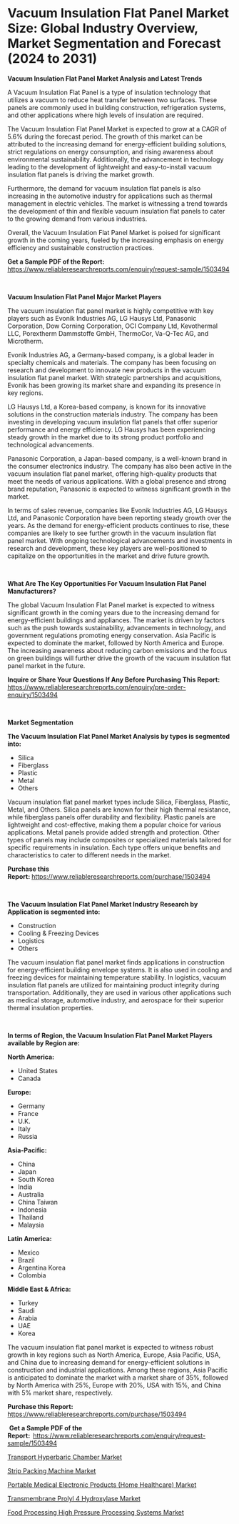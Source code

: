 <p><h1>Vacuum Insulation Flat Panel Market Size: Global Industry Overview, Market Segmentation and Forecast (2024 to 2031)</h1></p><p><strong>Vacuum Insulation Flat Panel Market Analysis and Latest Trends</strong></p>
<p><p>A Vacuum Insulation Flat Panel is a type of insulation technology that utilizes a vacuum to reduce heat transfer between two surfaces. These panels are commonly used in building construction, refrigeration systems, and other applications where high levels of insulation are required.</p><p>The Vacuum Insulation Flat Panel Market is expected to grow at a CAGR of 5.6% during the forecast period. The growth of this market can be attributed to the increasing demand for energy-efficient building solutions, strict regulations on energy consumption, and rising awareness about environmental sustainability. Additionally, the advancement in technology leading to the development of lightweight and easy-to-install vacuum insulation flat panels is driving the market growth.</p><p>Furthermore, the demand for vacuum insulation flat panels is also increasing in the automotive industry for applications such as thermal management in electric vehicles. The market is witnessing a trend towards the development of thin and flexible vacuum insulation flat panels to cater to the growing demand from various industries.</p><p>Overall, the Vacuum Insulation Flat Panel Market is poised for significant growth in the coming years, fueled by the increasing emphasis on energy efficiency and sustainable construction practices.</p></p>
<p><strong>Get a Sample PDF of the Report:&nbsp;</strong> <a href="https://www.reliableresearchreports.com/enquiry/request-sample/1503494">https://www.reliableresearchreports.com/enquiry/request-sample/1503494</a></p>
<p>&nbsp;</p>
<p><strong>Vacuum Insulation Flat Panel Major Market Players</strong></p>
<p><p>The vacuum insulation flat panel market is highly competitive with key players such as Evonik Industries AG, LG Hausys Ltd, Panasonic Corporation, Dow Corning Corporation, OCI Company Ltd, Kevothermal LLC, Porextherm Dammstoffe GmbH, ThermoCor, Va-Q-Tec AG, and Microtherm. </p><p>Evonik Industries AG, a Germany-based company, is a global leader in specialty chemicals and materials. The company has been focusing on research and development to innovate new products in the vacuum insulation flat panel market. With strategic partnerships and acquisitions, Evonik has been growing its market share and expanding its presence in key regions.</p><p>LG Hausys Ltd, a Korea-based company, is known for its innovative solutions in the construction materials industry. The company has been investing in developing vacuum insulation flat panels that offer superior performance and energy efficiency. LG Hausys has been experiencing steady growth in the market due to its strong product portfolio and technological advancements.</p><p>Panasonic Corporation, a Japan-based company, is a well-known brand in the consumer electronics industry. The company has also been active in the vacuum insulation flat panel market, offering high-quality products that meet the needs of various applications. With a global presence and strong brand reputation, Panasonic is expected to witness significant growth in the market.</p><p>In terms of sales revenue, companies like Evonik Industries AG, LG Hausys Ltd, and Panasonic Corporation have been reporting steady growth over the years. As the demand for energy-efficient products continues to rise, these companies are likely to see further growth in the vacuum insulation flat panel market. With ongoing technological advancements and investments in research and development, these key players are well-positioned to capitalize on the opportunities in the market and drive future growth.</p></p>
<p>&nbsp;</p>
<p><strong>What Are The Key Opportunities For Vacuum Insulation Flat Panel Manufacturers?</strong></p>
<p><p>The global Vacuum Insulation Flat Panel market is expected to witness significant growth in the coming years due to the increasing demand for energy-efficient buildings and appliances. The market is driven by factors such as the push towards sustainability, advancements in technology, and government regulations promoting energy conservation. Asia Pacific is expected to dominate the market, followed by North America and Europe. The increasing awareness about reducing carbon emissions and the focus on green buildings will further drive the growth of the vacuum insulation flat panel market in the future.</p></p>
<p><strong>Inquire or Share Your Questions If Any Before Purchasing This Report:</strong> <a href="https://www.reliableresearchreports.com/enquiry/pre-order-enquiry/1503494">https://www.reliableresearchreports.com/enquiry/pre-order-enquiry/1503494</a></p>
<p>&nbsp;</p>
<p><strong>Market Segmentation</strong></p>
<p><strong>The Vacuum Insulation Flat Panel Market Analysis by types is segmented into:</strong></p>
<p><ul><li>Silica</li><li>Fiberglass</li><li>Plastic</li><li>Metal</li><li>Others</li></ul></p>
<p><p>Vacuum insulation flat panel market types include Silica, Fiberglass, Plastic, Metal, and Others. Silica panels are known for their high thermal resistance, while fiberglass panels offer durability and flexibility. Plastic panels are lightweight and cost-effective, making them a popular choice for various applications. Metal panels provide added strength and protection. Other types of panels may include composites or specialized materials tailored for specific requirements in insulation. Each type offers unique benefits and characteristics to cater to different needs in the market.</p></p>
<p><strong>Purchase this Report:&nbsp;</strong><a href="https://www.reliableresearchreports.com/purchase/1503494">https://www.reliableresearchreports.com/purchase/1503494</a></p>
<p>&nbsp;</p>
<p><strong>The Vacuum Insulation Flat Panel Market Industry Research by Application is segmented into:</strong></p>
<p><ul><li>Construction</li><li>Cooling & Freezing Devices</li><li>Logistics</li><li>Others</li></ul></p>
<p><p>The vacuum insulation flat panel market finds applications in construction for energy-efficient building envelope systems. It is also used in cooling and freezing devices for maintaining temperature stability. In logistics, vacuum insulation flat panels are utilized for maintaining product integrity during transportation. Additionally, they are used in various other applications such as medical storage, automotive industry, and aerospace for their superior thermal insulation properties.</p></p>
<p>&nbsp;</p>
<p><strong>In terms of Region, the Vacuum Insulation Flat Panel Market Players available by Region are:</strong></p>
<p>
    <p> <strong> North America: </strong>
        <ul>
            <li>United States</li>
            <li>Canada</li>
        </ul>
        </p> 
    <p> <strong> Europe: </strong>
        <ul>
            <li>Germany</li>
            <li>France</li>
            <li>U.K.</li>
            <li>Italy</li>
            <li>Russia</li>
        </ul>
        </p> 
    <p> <strong> Asia-Pacific: </strong>
        <ul>
            <li>China</li>
            <li>Japan</li>
            <li>South Korea</li>
            <li>India</li>
            <li>Australia</li>
            <li>China Taiwan</li>
            <li>Indonesia</li>
            <li>Thailand</li>
            <li>Malaysia</li>
        </ul>
        </p> 
    <p> <strong> Latin America: </strong>
        <ul>
            <li>Mexico</li>
            <li>Brazil</li>
            <li>Argentina Korea</li>
            <li>Colombia</li>
        </ul>
        </p> 
    <p> <strong> Middle East & Africa: </strong>
        <ul>
            <li>Turkey</li>
            <li>Saudi</li>
            <li>Arabia</li>
            <li>UAE</li>
            <li>Korea</li>
        </ul>
    </p>
    </p>
<p><p>The vacuum insulation flat panel market is expected to witness robust growth in key regions such as North America, Europe, Asia Pacific, USA, and China due to increasing demand for energy-efficient solutions in construction and industrial applications. Among these regions, Asia Pacific is anticipated to dominate the market with a market share of 35%, followed by North America with 25%, Europe with 20%, USA with 15%, and China with 5% market share, respectively.</p></p>
<p><strong>Purchase this Report: </strong><a href="https://www.reliableresearchreports.com/purchase/1503494">https://www.reliableresearchreports.com/purchase/1503494</a></p>
<p>&nbsp;<strong>Get a Sample PDF of the Report:&nbsp;&nbsp;</strong><a href="https://www.reliableresearchreports.com/enquiry/request-sample/1503494">https://www.reliableresearchreports.com/enquiry/request-sample/1503494</a></p>
<p><strong></strong></p>
<p><p><a href="https://github.com/sofayahoo2023/Market-Research-Report-List-3/blob/main/transport-hyperbaric-chamber-market.md">Transport Hyperbaric Chamber Market</a></p><p><a href="https://issuu.com/reportprime-2/docs/strip-packing-machine-market-size-2030.pptx">Strip Packing Machine Market</a></p><p><a href="https://medium.com/@nasiradams2018/portable-medical-electronic-products-home-healthcare-market-insight-market-trends-growth-04945cff2f5a">Portable Medical Electronic Products (Home Healthcare) Market</a></p><p><a href="https://github.com/joannesouthgate/Market-Research-Report-List-1/blob/main/transmembrane-prolyl-4-hydroxylase-market.md">Transmembrane Prolyl 4 Hydroxylase Market</a></p><p><a href="https://issuu.com/reportprime-2/docs/food-processing-high-pressure-processing-systems-m">Food Processing High Pressure Processing Systems Market</a></p></p>